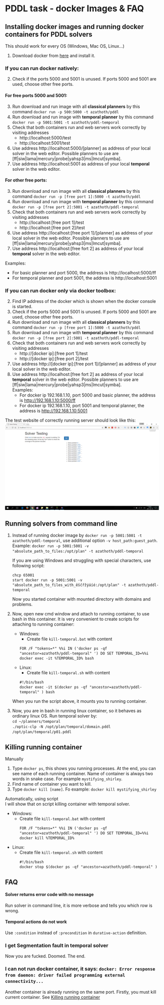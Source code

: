 # PDDL task - docker Images & FAQ

## Installing docker images and running docker containers for PDDL solvers

This should work for every OS (Windows, Mac OS, Linux...)  
1. Download docker from [here](https://www.docker.com/community-edition#/download) and install it.  

### If you can run docker natively:
2. Check if the ports 5000 and 5001 is unused. If ports 5000 and 5001 are used, choose other free ports.  

#### For free ports 5000 and 5001:
3. Run download and run image with all **classical planners** by this command `docker run -p 500:5000 -t azathoth/pddl`  
4. Run download and run image with **temporal planner** by this command `docker run -p 5001:5001 -t azathoth/pddl-temporal`  
5. Check that both containers run and web servers work correctly by visiting addresses
    - http://localhost:5000/test  
    - http://localhost:5001/test
6. Use address http://localhost:5000/[planner] as address of your local solver in the web editor.
Possible planners to use are [ff|siw|lama|mercury|probe|yahsp3|ms|lmcut|symba].  
7. Use address http://localhost:5001 as address of your local **temporal** solver in the web editor.

#### For other free ports:  
3. Run download and run image with all **classical planners** by this command `docker run -p [free port 1]:5000 -t azathoth/pddl`  
4. Run download and run image with **temporal planner** by this command `docker run -p [free port 2]:5001 -t azathoth/pddl-temporal`  
5. Check that both containers run and web servers work correctly by visiting addresses
    - http://localhost:[free port 1]/test  
    - http://localhost:[free port 2]/test
6. Use address http://localhost:[free port 1]/[planner] as address of your local solver in the web editor.
Possible planners to use are [ff|siw|lama|mercury|probe|yahsp3|ms|lmcut|symba].  
7. Use address http://localhost:[free fort 2] as address of your local **temporal** solver in the web editor.

Examples: 
 - For basic planner and port 5000, the address is http://localhost:5000/ff
 - For temporal planner and port 5001, the address is http://localhost:5001


### If you can run docker only via docker toolbox:
2. Find IP address of the docker which is shown when the docker console is started.
3. Check if the ports 5000 and 5001 is unused. If ports 5000 and 5001 are used, choose other free ports.  
4. Run download and run image with all **classical planners** by this command `docker run -p [free port 1]:5000 -t azathoth/pddl`
5. Run download and run image with **temporal planner** by this command `docker run -p [free port 2]:5001 -t azathoth/pddl-temporal`  
6. Check that both containers run and web servers work correctly by visiting addresses
    - http://[docker ip]:[free port 1]/test  
    - http://[docker ip]:[free port 2]/test  
7. Use address http://[docker ip]:[free port 1]/[planner] as address of your local solver in the web editor.
8. Use address http://localhost:[free fort 2] as address of your local **temporal** solver in the web editor.
Possible planners to use are [ff|siw|lama|mercury|probe|yahsp3|ms|lmcut|symba].  
Examples: 
     - For docker ip 192.168.1.10, port 5000 and basic planner, the address is http://192.168.1.10:5000/ff
     - For docker ip 192.168.1.10, port 5001 and temporal planner, the address is http://192.168.1.10:5001

The test website of correctly running server should look like this:
![running server](https://raw.githubusercontent.com/racinmat/pddl-docker/master/test.png)

## Running solvers from command line
1.  Instead of running docker image by `docker run -p 5001:5001 -t azathoth/pddl-temporal`, use additional option `-v host_path:guest_path`.  
    Example: `docker run -p 5001:5001 -v "absolute_path_to_files:/opt/plan" -t azathoth/pddl-temporal`

    If you are using Windows and struggling with special characters, use following script:
    ```
    chcp 65001
    start docker run -p 5001:5001 -v "absolute_path_to_files_with_ěščřžýáíé:/opt/plan" -t azathoth/pddl-temporal
    ```
    Now you started container with mounted directory with domains and problems.  

2.  Now, open new cmd window and attach to running container, to use bash in this container.
    It is very convenient to create scripts for attaching to running container:
    - Windows:  
        - Create file `kill-temporal.bat` with content  
        ```
        FOR /F "tokens=*" %%i IN ('docker ps -qf "ancestor=azathoth/pddl-temporal" ') DO SET TEMPORAL_ID=%%i
        docker exec -it %TEMPORAL_ID% bash
        ```
    - Linux: 
        - Create file `kill-temporal.sh` with content  
        ```
        #!/bin/bash  
        docker exec -it $(docker ps -qf "ancestor=azathoth/pddl-temporal" ) bash
        ```
    When you run the script above, it mounts you to running container.

3.  Now, you are in bash in running linux container, so it behaves as ordinary linux OS.
    Run temporal solver by:  
    `cd ~/planners/temporal`  
    `./optic-clp -N /opt/plan/temporal/domain.pddl /opt/plan/temporal/p01.pddl`

## Killing running container
Manually  
1. Type `docker ps`, this shows you running processes. At the end, you can see name of each running container. 
Name of container is always two words in snake case. For example `mystifying_shirley`.
2. Find name of container you want to kill.
3. Type `docker kill [name]`.  Fo example: `docker kill mystifying_shirley`
  
Automatically, using script  
I will show that on script killing container with temporal solver.
- Windows:  
  - Create file `kill-temporal.bat` with content  
    ```
    FOR /F "tokens=*" %%i IN ('docker ps -qf "ancestor=azathoth/pddl-temporal" ') DO SET TEMPORAL_ID=%%i 
    docker kill %TEMPORAL_ID%
    ```
- Linux: 
  - Create file `kill-temporal.sh` with content  
    ```
    #!/bin/bash  
    docker stop $(docker ps -qf "ancestor=azathoth/pddl-temporal" )
    ```

## FAQ

#### Solver returns error code with no message
Run solver in command line, it is more verbose and tells you which row is wrong.

#### Temporal actions do not work
Use `:condition` instead of `:precondition` in `durative-action` definition.

### I get Segmentation fault in temporal solver
Now you are fucked. Doomed. The end.

### I can not run docker container, it says: `docker: Error response from daemon: driver failed programming external connectivity...`
Another container is already running on the same port. Firstly, you must kill current container. See [Killing running container](#killing-running-container)
